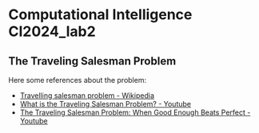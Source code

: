 # Computational Intelligence CI2024_lab2

## The Traveling Salesman Problem

Here some references about the problem:

- [Travelling salesman problem - Wikipedia](https://en.wikipedia.org/wiki/Travelling_salesman_problem)
- [What is the Traveling Salesman Problem? - Youtube](https://www.youtube.com/watch?v=1pmBjIZ20pE&ab_channel=AlphaOpt)
- [The Traveling Salesman Problem: When Good Enough Beats Perfect - Youtube](https://www.youtube.com/watch?app=desktop&v=GiDsjIBOVoA&ab_channel=Reducible)

